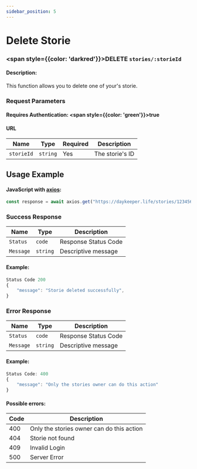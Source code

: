 ```yaml
---
sidebar_position: 5
---
```


# Delete Storie

### <span style={{color: 'darkred'}}>DELETE</span> `stories/:storieId`

#### Description:

This function allows you to delete one of your's storie.

### Request Parameters

#### Requires Authentication: <span style={{color: 'green'}}>true</span>

#### URL

| Name       | Type     | Required | Description     |
| ---------- | -------- | -------- | --------------- |
| `storieId` | `string` | Yes      | The storie's ID |

## Usage Example

#### JavaScript with <a href="https://axios-http.com/docs/intro">axios</a>:

```javascript
const response = await axios.get("https://daykeeper.life/stories/123456")
```

### Success Response

| Name      | Type     | Description          |
| --------- | -------- | -------------------- |
| `Status`  | `code`   | Response Status Code |
| `Message` | `string` | Descriptive message  |

#### Example:

```javascript
Status Code 200
{
    "message": "Storie deleted successfully",
}
```

### Error Response

| Name      | Type     | Description          |
| --------- | -------- | -------------------- |
| `Status`  | `code`   | Response Status Code |
| `Message` | `string` | Descriptive message  |

#### Example:

```javascript
Status Code: 400
{
    "message": "Only the stories owner can do this action"
}
```

#### Possible errors:

| Code | Description                               |
| ---- | ----------------------------------------- |
| 400  | Only the stories owner can do this action |
| 404  | Storie not found                          |
| 409  | Invalid Login                             |
| 500  | Server Error                              |
